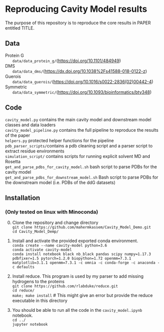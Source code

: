 # Reproducing Cavity Model results
The purpose of this repository is to reproduce the core results in PAPER entitled TITLE.

## Data
Protein G  
&nbsp;&nbsp;&nbsp;&nbsp;&nbsp; `data/data_protein_g/`(https://doi.org/10.1101/484949)  
DMS  
&nbsp;&nbsp;&nbsp;&nbsp;&nbsp; `data/data_dms/`(https://dx.doi.org/10.1038%2Fs41588-018-0122-z)  
Guerois  
&nbsp;&nbsp;&nbsp;&nbsp;&nbsp; `data/data_guerois/`(https://doi.org/10.1016/s0022-2836(02)00442-4)  
Symmetric  
&nbsp;&nbsp;&nbsp;&nbsp;&nbsp; `data/data_symmetric/`(https://doi.org/10.1093/bioinformatics/bty348)  

## Code
`cavity_model.py` contains the main cavity model and downstream model classes and data loaders  
`cavity_model_pipeline.py` contains the full pipeline to reproduce the results of the paper  
`helpers.py` protected helper functions for the pipeline  
`pdb_parser_scripts/`contains a pdb cleaning script and a parser script to extract residue environments  
`simulation_script/` contains scripts for running explicit solvent MD and Rosetta  
`get_and_parse_pdbs_for_cavity_model.sh` bash script to parse PDBs for the cavity model  
`get_and_parse_pdbs_for_downstream_model.sh` Bash script to parse PDBs for the downstream model (i.e. PDBs of the ddG datasets)   

## Installation
### (**Only tested on linux with Minoconda**)
0. Clone the repository and change directory  
`git clone https://github.com/mahermkassem/Cavity_Model_Demo.git`  
`cd Cavity_Model_Demp/`

1. Install and activate the provided exported conda environment.  
`conda create --name cavity-model python=3.6`  
`conda activate cavity-model`  
`conda install notebook black nb_black pandas scipy numpy=1.17.3 pdbfixer=1.5 pytorch=1.2.0 biopython=1.72 openmm=7.3.1 matplotlib=3.1.1 openmm=7.3.1 -c omnia -c conda-forge -c anaconda -c defaults`  

2. Install reduce. This program is used by my parser to add missing hydrogens to the proteins  
`git clone https://github.com/rlabduke/reduce.git`  
`cd reduce/`  
`make; make install` # This might give an error but provide the reduce executable in this directory

3. You should be able to run all the code in the `cavity_model.ipynb` notebook.  
`cd ../`  
`jupyter notebook`
